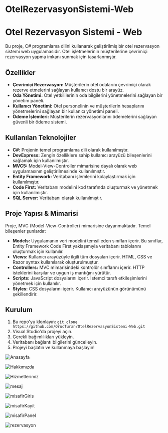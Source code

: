 # OtelRezervasyonSistemi-Web

# Otel Rezervasyon Sistemi - Web

Bu proje, C# programlama dilini kullanarak geliştirilmiş bir otel rezervasyon sistemi web uygulamasıdır. Otel işletmelerinin müşterilerine çevrimiçi rezervasyon yapma imkanı sunmak için tasarlanmıştır.

## Özellikler

- **Çevrimiçi Rezervasyon:** Müşterilerin otel odalarını çevrimiçi olarak rezerve etmelerini sağlayan kullanıcı dostu bir arayüz.
- **Oda Yönetimi:** Otel yetkililerinin oda bilgilerini yönetmelerini sağlayan bir yönetim paneli.
- **Kullanıcı Yönetimi:** Otel personelinin ve müşterilerin hesaplarını yönetmelerini sağlayan bir kullanıcı yönetimi paneli.
- **Ödeme İşlemleri:** Müşterilerin rezervasyonlarını ödemelerini sağlayan güvenli bir ödeme sistemi.

## Kullanılan Teknolojiler

- **C#:** Projenin temel programlama dili olarak kullanılmıştır.
- **DevExpress:** Zengin özelliklere sahip kullanıcı arayüzü bileşenlerini sağlamak için kullanılmıştır.
- **MVC5:** Model-View-Controller mimarisine dayalı olarak web uygulamasının geliştirilmesinde kullanılmıştır.
- **Entity Framework:** Veritabanı işlemlerini kolaylaştırmak için kullanılmıştır.
- **Code First:** Veritabanı modelini kod tarafında oluşturmak ve yönetmek için kullanılmıştır.
- **SQL Server:** Veritabanı olarak kullanılmıştır.

## Proje Yapısı & Mimarisi

Proje, MVC (Model-View-Controller) mimarisine dayanmaktadır. Temel bileşenler şunlardır:

- **Models:** Uygulamanın veri modelini temsil eden sınıfları içerir. Bu sınıflar, Entity Framework Code First yaklaşımıyla veritabanı tablolarını oluşturmak için kullanılır.
- **Views:** Kullanıcı arayüzüyle ilgili tüm dosyaları içerir. HTML, CSS ve Razor syntax kullanılarak oluşturulmuştur.
- **Controllers:** MVC mimarisindeki kontrolör sınıflarını içerir. HTTP isteklerini karşılar ve uygun iş mantığını yürütür.
- **Scripts:** JavaScript dosyalarını içerir. İstemci tarafı etkileşimlerini yönetmek için kullanılır.
- **Styles:** CSS dosyalarını içerir. Kullanıcı arayüzünün görünümünü şekillendirir.

## Kurulum

1. Bu repo'yu klonlayın: `git clone https://github.com/OrucTuran/OtelRezervasyonSistemi-Web.git`
2. Visual Studio'da projeyi açın.
3. Gerekli bağımlılıkları yükleyin.
4. Veritabanı bağlantı bilgilerini güncelleyin.
5. Projeyi başlatın ve kullanmaya başlayın!


![Anasayfa](https://github.com/OrucTuran/OtelRezervasyonSistemi-Web/assets/35014993/2f799168-ac0a-46bf-874f-756193a46e20)

![Hakkımızda](https://github.com/OrucTuran/OtelRezervasyonSistemi-Web/assets/35014993/2abe7994-b430-4bbe-90fd-3976deec45d0)

![Hizmetlerimiz](https://github.com/OrucTuran/OtelRezervasyonSistemi-Web/assets/35014993/10d1aab0-94c7-4b60-9958-4268cf173923)

![mesaj](https://github.com/OrucTuran/OtelRezervasyonSistemi-Web/assets/35014993/663a72d2-bb1e-43f6-944b-0deaebc2d6c1)

![misafirGiris](https://github.com/OrucTuran/OtelRezervasyonSistemi-Web/assets/35014993/d2b44252-6b18-48d2-8738-0a5b6c9af018)

![misafirKayit](https://github.com/OrucTuran/OtelRezervasyonSistemi-Web/assets/35014993/0c6690bc-7708-4a41-b307-961a5c6054c3)

![misafirPanel](https://github.com/OrucTuran/OtelRezervasyonSistemi-Web/assets/35014993/fe70794f-1390-4bc9-be23-e9ad02d5bcd4)

![rezervasyon](https://github.com/OrucTuran/OtelRezervasyonSistemi-Web/assets/35014993/37364f75-6e4e-4b34-b4db-1802cbaa4699)

